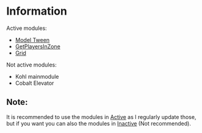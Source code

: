 # Information

Active modules:
* [Model Tween](https://www.roblox.com/library/6019253834/Tween-Model)
* [GetPlayersInZone](https://www.roblox.com/library/7358388819/GetPlayersInZone)
* [Grid](https://www.roblox.com/library/9067080102/Grid)

Not active modules:
* Kohl mainmodule
* Cobalt Elevator

## Note:

It is recommended to use the modules in [Active](https://github.com/GGshor/ShowingCode/tree/main/Active) as I regularly update those, but if you want you can also the modules in [Inactive](https://github.com/GGshor/ShowingCode/tree/main/Inactive) (Not recommended).
